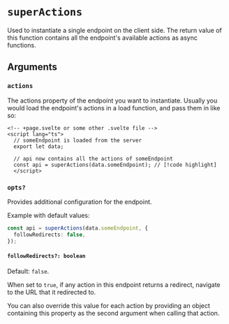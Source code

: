 # `superActions`

Used to instantiate a single endpoint on the client side. The return value of this function contains all the endpoint's available actions as async functions.

## Arguments

### `actions`

The actions property of the endpoint you want to instantiate. Usually you would load the endpoint's actions in a load function, and pass them in like so:

```svelte
<!-- +page.svelte or some other .svelte file -->
<script lang="ts">
  // someEndpoint is loaded from the server
  export let data;

  // api now contains all the actions of someEndpoint
  const api = superActions(data.someEndpoint); // [!code highlight]
  </script>
```

### `opts?`

Provides additional configuration for the endpoint.

Example with default values:

```ts
const api = superActions(data.someEndpoint, {
  followRedirects: false,
});
```

#### `followRedirects?: boolean`

Default: `false`.

When set to `true`, if any action in this endpoint returns a redirect, navigate to the URL that it redirected to.

You can also override this value for each action by providing an object containing this property as the second argument when calling that action.
